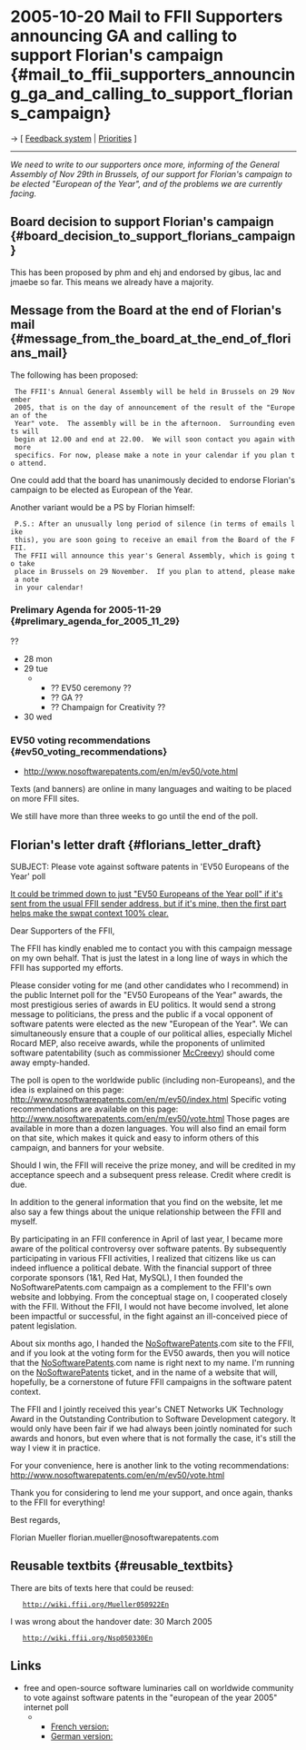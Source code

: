 # 2005-10-20 Mail to FFII Supporters announcing GA and calling to support Florian\'s campaign {#mail_to_ffii_supporters_announcing_ga_and_calling_to_support_florians_campaign}

-\> \[ [ Feedback system](FeedbackEn "wikilink") \| [
Priorities](FfiiprojPriorEn "wikilink") \]

------------------------------------------------------------------------

*We need to write to our supporters once more, informing of the General
Assembly of Nov 29th in Brussels, of our support for Florian\'s campaign
to be elected \"European of the Year\", and of the problems we are
currently facing.*

## Board decision to support Florian\'s campaign {#board_decision_to_support_florians_campaign}

This has been proposed by phm and ehj and endorsed by gibus, lac and
jmaebe so far. This means we already have a majority.

## Message from the Board at the end of Florian\'s mail {#message_from_the_board_at_the_end_of_florians_mail}

The following has been proposed:

` The FFII's Annual General Assembly will be held in Brussels on 29 November`\
` 2005, that is on the day of announcement of the result of the "European of the `\
` Year" vote.  The assembly will be in the afternoon.  Surrounding events will `\
` begin at 12.00 and end at 22.00.  We will soon contact you again with more`\
` specifics. For now, please make a note in your calendar if you plan to attend.`

One could add that the board has unanimously decided to endorse
Florian\'s campaign to be elected as European of the Year.

Another variant would be a PS by Florian himself:

` P.S.: After an unusually long period of silence (in terms of emails like`\
` this), you are soon going to receive an email from the Board of the FFII.`\
` The FFII will announce this year's General Assembly, which is going to take`\
` place in Brussels on 29 November.  If you plan to attend, please make a note`\
` in your calendar!`

### Prelimary Agenda for 2005-11-29 {#prelimary_agenda_for_2005_11_29}

??

-   28 mon
-   29 tue
    -   -   ?? EV50 ceremony ??
        -   ?? GA ??
        -   ?? Champaign for Creativity ??
-   30 wed

### EV50 voting recommendations {#ev50_voting_recommendations}

-   <http://www.nosoftwarepatents.com/en/m/ev50/vote.html>

Texts (and banners) are online in many languages and waiting to be
placed on more FFII sites.

We still have more than three weeks to go until the end of the poll.

## Florian\'s letter draft {#florians_letter_draft}

SUBJECT: Please vote against software patents in \'EV50 Europeans of the
Year\' poll

[It could be trimmed down to just \"EV50 Europeans of the Year poll\" if
it\'s sent from the usual FFII sender address, but if it\'s mine, then
the first part helps make the swpat context 100%
clear.](It_could_be_trimmed_down_to_just_"EV50_Europeans_of_the_Year_poll"_if_it's_sent_from_the_usual_FFII_sender_address,_but_if_it's_mine,_then_the_first_part_helps_make_the_swpat_context_100%_clear. "wikilink")

Dear Supporters of the FFII,

The FFII has kindly enabled me to contact you with this campaign message
on my own behalf. That is just the latest in a long line of ways in
which the FFII has supported my efforts.

Please consider voting for me (and other candidates who I recommend) in
the public Internet poll for the \"EV50 Europeans of the Year\" awards,
the most prestigious series of awards in EU politics. It would send a
strong message to politicians, the press and the public if a vocal
opponent of software patents were elected as the new \"European of the
Year\". We can simultaneously ensure that a couple of our political
allies, especially Michel Rocard MEP, also receive awards, while the
proponents of unlimited software patentability (such as commissioner
[McCreevy](McCreevy "wikilink")) should come away empty-handed.

The poll is open to the worldwide public (including non-Europeans), and
the idea is explained on this page:
<http://www.nosoftwarepatents.com/en/m/ev50/index.html> Specific voting
recommendations are available on this page:
<http://www.nosoftwarepatents.com/en/m/ev50/vote.html> Those pages are
available in more than a dozen languages. You will also find an email
form on that site, which makes it quick and easy to inform others of
this campaign, and banners for your website.

Should I win, the FFII will receive the prize money, and will be
credited in my acceptance speech and a subsequent press release. Credit
where credit is due.

In addition to the general information that you find on the website, let
me also say a few things about the unique relationship between the FFII
and myself.

By participating in an FFII conference in April of last year, I became
more aware of the political controversy over software patents. By
subsequently participating in various FFII activities, I realized that
citizens like us can indeed influence a political debate. With the
financial support of three corporate sponsors (1&1, Red Hat, MySQL), I
then founded the NoSoftwarePatents.com campaign as a complement to the
FFII\'s own website and lobbying. From the conceptual stage on, I
cooperated closely with the FFII. Without the FFII, I would not have
become involved, let alone been impactful or successful, in the fight
against an ill-conceived piece of patent legislation.

About six months ago, I handed the
[NoSoftwarePatents](NoSoftwarePatents "wikilink").com site to the FFII,
and if you look at the voting form for the EV50 awards, then you will
notice that the [NoSoftwarePatents](NoSoftwarePatents "wikilink").com
name is right next to my name. I\'m running on the
[NoSoftwarePatents](NoSoftwarePatents "wikilink") ticket, and in the
name of a website that will, hopefully, be a cornerstone of future FFII
campaigns in the software patent context.

The FFII and I jointly received this year\'s CNET Networks UK Technology
Award in the Outstanding Contribution to Software Development category.
It would only have been fair if we had always been jointly nominated for
such awards and honors, but even where that is not formally the case,
it\'s still the way I view it in practice.

For your convenience, here is another link to the voting
recommendations: <http://www.nosoftwarepatents.com/en/m/ev50/vote.html>

Thank you for considering to lend me your support, and once again,
thanks to the FFII for everything!

Best regards,

Florian Mueller florian.mueller\@nosoftwarepatents.com

## Reusable textbits {#reusable_textbits}

There are bits of texts here that could be reused:

`   `[`http://wiki.ffii.org/Mueller050922En`](http://wiki.ffii.org/Mueller050922En)

I was wrong about the handover date: 30 March 2005

`   `[`http://wiki.ffii.org/Nsp050330En`](http://wiki.ffii.org/Nsp050330En)

## Links

-   free and open-source software luminaries call on worldwide community
    to vote against software patents in the \"european of the year
    2005\" internet poll
    -   -   [French
            version:](http://www.nosoftwarepatents.com/phpBB2/viewtopic.php?t=678 "wikilink")
        -   [German
            version:](http://www.nosoftwarepatents.com/phpBB2/viewtopic.php?t=677 "wikilink")
